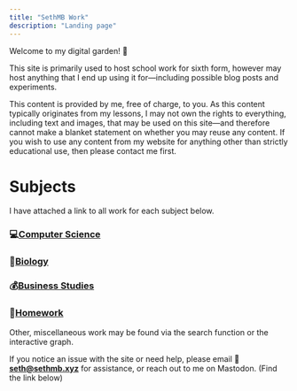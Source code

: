```yaml
---
title: "SethMB Work"
description: "Landing page"
---
```


Welcome to my digital garden! 🍓

This site is primarily used to host school work for sixth form, however may host anything that I end up using it for—including possible blog posts and experiments.

This content is provided by me, free of charge, to you. As this content typically originates from my lessons, I may not own the rights to everything, including text and images, that may be used on this site—and therefore cannot make a blanket statement on whether you may reuse any content. If you wish to use any content from my website for anything other than strictly educational use, then please contact me first.

# Subjects

I have attached a link to all work for each subject below.

### 💻[Computer Science](/tags/compsci)

### 🦠[Biology](/tags/biology)

### 💰[Business Studies](/tags/business)

### 📕[Homework](/tags/homework)

Other, miscellaneous work may be found via the search function or the interactive graph. 

If you notice an issue with the site or need help, please email 
📌 **seth@sethmb.xyz** for assistance, or reach out to me on Mastodon. (Find the link below)


